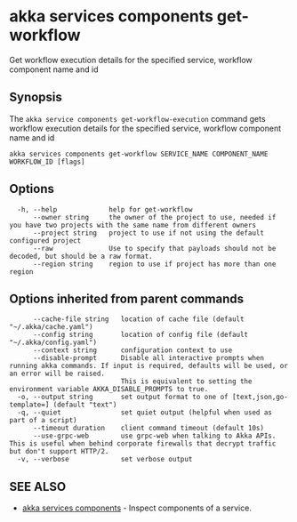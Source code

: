 # akka services components get-workflow

Get workflow execution details for the specified service, workflow component name and id

## Synopsis

The `akka service components get-workflow-execution` command gets workflow execution details for the specified service, workflow component name and id

```
akka services components get-workflow SERVICE_NAME COMPONENT_NAME WORKFLOW_ID [flags]
```

## Options

```
  -h, --help             help for get-workflow
      --owner string     the owner of the project to use, needed if you have two projects with the same name from different owners
      --project string   project to use if not using the default configured project
      --raw              Use to specify that payloads should not be decoded, but should be a raw format.
      --region string    region to use if project has more than one region
```

## Options inherited from parent commands

```
      --cache-file string   location of cache file (default "~/.akka/cache.yaml")
      --config string       location of config file (default "~/.akka/config.yaml")
      --context string      configuration context to use
      --disable-prompt      Disable all interactive prompts when running akka commands. If input is required, defaults will be used, or an error will be raised.
                            This is equivalent to setting the environment variable AKKA_DISABLE_PROMPTS to true.
  -o, --output string       set output format to one of [text,json,go-template=] (default "text")
  -q, --quiet               set quiet output (helpful when used as part of a script)
      --timeout duration    client command timeout (default 10s)
      --use-grpc-web        use grpc-web when talking to Akka APIs. This is useful when behind corporate firewalls that decrypt traffic but don't support HTTP/2.
  -v, --verbose             set verbose output
```

## SEE ALSO

* [akka services components](akka_services_components.html)	 - Inspect components of a service.
